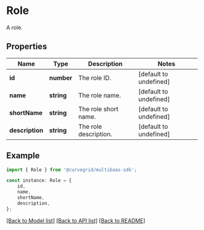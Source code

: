 # Role

A role.

## Properties

Name | Type | Description | Notes
------------ | ------------- | ------------- | -------------
**id** | **number** | The role ID. | [default to undefined]
**name** | **string** | The role name. | [default to undefined]
**shortName** | **string** | The role short name. | [default to undefined]
**description** | **string** | The role description. | [default to undefined]

## Example

```typescript
import { Role } from '@curvegrid/multibaas-sdk';

const instance: Role = {
    id,
    name,
    shortName,
    description,
};
```

[[Back to Model list]](../README.md#documentation-for-models) [[Back to API list]](../README.md#documentation-for-api-endpoints) [[Back to README]](../README.md)
